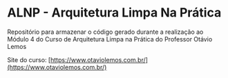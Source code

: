# ALNP - Arquitetura Limpa Na Prática

Repositório para armazenar o código gerado durante a realização ao Módulo 4 do Curso de Arquitetura Limpa na Prática do Professor Otávio Lemos

Site do curso: [https://www.otaviolemos.com.br/](https://www.otaviolemos.com.br/)
